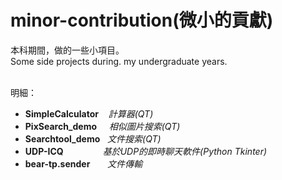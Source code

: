 # minor-contribution(微小的貢獻)

本科期間，做的一些小項目。<br/>
Some side projects during. my undergraduate years.
<br/><br/>

明細：
- **SimpleCalculator**&nbsp; &nbsp; *計算器(QT)*
- **PixSearch_demo** &nbsp; &nbsp; *相似圖片搜索(QT)*
- **Searchtool_demo**  &nbsp;&nbsp;*文件搜索(QT)*
- **UDP-ICQ**&nbsp;&nbsp;&nbsp;&nbsp;&nbsp; &nbsp;&nbsp;&nbsp;&nbsp; &nbsp;&nbsp;&nbsp;&nbsp;&nbsp;*基於UDP的即時聊天軟件(Python Tkinter)*
- **bear-tp.sender**&nbsp;&nbsp;&nbsp; &nbsp; &nbsp;*文件傳輸*
<br>
<br>
